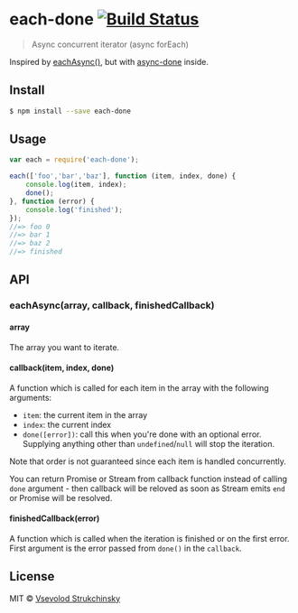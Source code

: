 # each-done [![Build Status](https://travis-ci.org/floatdrop/each-done.svg?branch=master)](https://travis-ci.org/floatdrop/each-done)

> Async concurrent iterator (async forEach)

Inspired by [eachAsync()](https://github.com/sindresorhus/each-async), but with [async-done](https://github.com/phated/async-done) inside.

## Install

```sh
$ npm install --save each-done
```


## Usage

```js
var each = require('each-done');

each(['foo','bar','baz'], function (item, index, done) {
	console.log(item, index);
	done();
}, function (error) {
	console.log('finished');
});
//=> foo 0
//=> bar 1
//=> baz 2
//=> finished
```


## API

### eachAsync(array, callback, finishedCallback)

#### array

The array you want to iterate.

#### callback(item, index, done)

A function which is called for each item in the array with the following arguments:

- `item`: the current item in the array
- `index`: the current index
- `done([error])`: call this when you're done with an optional error. Supplying anything other than `undefined`/`null` will stop the iteration.

Note that order is not guaranteed since each item is handled concurrently.

You can return Promise or Stream from callback function instead of calling `done` argument - then callback will be reloved as soon as Stream emits `end` or Promise will be resolved.

#### finishedCallback(error)

A function which is called when the iteration is finished or on the first error. First argument is the error passed from `done()` in the `callback`.

## License

MIT © [Vsevolod Strukchinsky](floatdrop@gmail.com)
